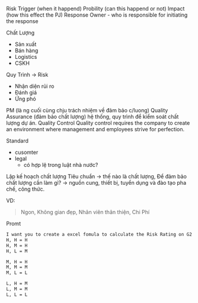 Risk Trigger (when it happend)
Probility (can this happend or not)
Impact (how this effect the PJ)
Response Owner - who is responsible for initiating the response


Chất Lượng 
+ Sản xuất
+ Bán hàng
+ Logistics 
+ CSKH

Quy Trình -> 
Risk
 + Nhận diện rủi ro
 + Đánh giá
 + Ứng phó

PM (là ng cuối cùng chju trách nhiệm về đảm bảo c/luong)
Quality Assurance (đảm bảo chất lượng)
	hệ thống, quy trình để kiểm soát chất lượng dự án.
Quality Control 
	Quality control requires the company to create an environment where management and employees strive for perfection.

Standard
+ cusomter
+ legal
	- có hợp lệ trong luật nhà nước?

Lập kế hoạch chất lượng
Tiêu chuẩn -> thế nào là chất lượng, 
Để đảm bảo chất lượng cần làm gì?
-> nguồn cung, thiết bị, tuyển dụng và đào tạo pha chế, công thức.

VD: 
> Ngon, Không gian đẹp, Nhân viên thân thiện, Chi Phí

Promt
```md
I want you to create a excel fomula to calculate the Risk Rating on G2 base on Likelihood on E2 and Impact on F2
H, H = H
H, M = H
H, L = M

M, H = H
M, M = M
M, L = L

L, H = M
L, M = M
L, L = L
```


